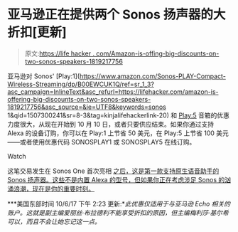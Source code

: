 # 亚马逊正在提供两个 Sonos 扬声器的大折扣[更新]

> 原文:[https://life hacker . com/Amazon-is-offing-big-discounts-on-two-sonos-speakers-1819217756](https://lifehacker.com/amazon-is-offering-big-discounts-on-two-sonos-speakers-1819217756)

亚马逊对 Sonos' [Play:1](https://www.amazon.com/Sonos-PLAY-Compact-Wireless-Streaming/dp/B00EWCUK1Q/ref=sr_1_3?asc_campaign=InlineText&asc_refurl=https://lifehacker.com/amazon-is-offering-big-discounts-on-two-sonos-speakers-1819217756&asc_source=&ie=UTF8&keywords=sonos 1&qid=1507300241&sr=8-3&tag=kinjalifehackerlink-20) 和 [Play:5](https://www.amazon.com/Sonos-PLAY-Ultimate-Wireless-Streaming/dp/B014LFINIA/ref=pd_sbs_23_1?_encoding=UTF8&asc_campaign=InlineText&asc_refurl=https://lifehacker.com/amazon-is-offering-big-discounts-on-two-sonos-speakers-1819217756&asc_source=&psc=1&refRID=Q0AZE0YY2ES7785K5K43&tag=kinjalifehackerlink-20) 音箱的优惠力度很大，从现在开始到 10 月 10 日，或者只要供应结束。如果你通过支持 Alexa 的设备订购，你可以在 Play:1 上节省 50 美元，在 Play:5 上节省 100 美元——或者使用优惠代码 SONOSPLAY1 或 SONOSPLAY5 在线订购。

Watch

这笔交易发生在 Sonos One 首次亮相 [之后，这是第一款支持原生语音助手的 Sonos 扬声器。这些不是内置 Alexa 的型号，但如果你正在考虑涉足 Sonos 的汹涌浪潮，现在是你的重要时刻。](https://gizmodo.com/the-sonos-smart-speaker-is-finally-here-1819135148) 

***美国东部时间 10/6/17 下午 2:23 更新:**此优惠仅适用于与亚马逊 Echo 相关的账户。这就是副主编爱丽丝·布拉德利不能享受折扣的原因，但主编梅利莎·基尔希可以，而且不会让她忘记这一点。*